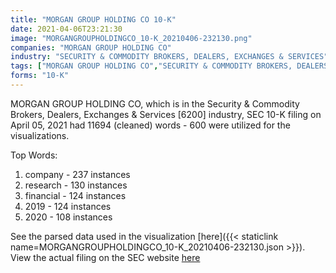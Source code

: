 ```yaml
---
title: "MORGAN GROUP HOLDING CO 10-K"
date: 2021-04-06T23:21:30
image: "MORGANGROUPHOLDINGCO_10-K_20210406-232130.png"
companies: "MORGAN GROUP HOLDING CO"
industry: "SECURITY & COMMODITY BROKERS, DEALERS, EXCHANGES & SERVICES"
tags: ["MORGAN GROUP HOLDING CO","SECURITY & COMMODITY BROKERS, DEALERS, EXCHANGES & SERVICES","04-05-2021","10-K"]
forms: "10-K"
---
```

MORGAN GROUP HOLDING CO, which is in the Security & Commodity Brokers, Dealers, Exchanges & Services [6200] industry, SEC 10-K filing on April 05, 2021 had 11694 (cleaned) words - 600 were utilized for the visualizations.

Top Words:
1. company - 237 instances
2. research - 130 instances
3. financial - 124 instances
4. 2019 - 124 instances
5. 2020 - 108 instances


See the parsed data used in the visualization [here]({{< staticlink name=MORGANGROUPHOLDINGCO_10-K_20210406-232130.json >}}).  
View the actual filing on the SEC website [here](https://www.sec.gov/Archives/edgar/data/1162283/0001140361-21-011666.txt)